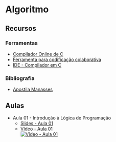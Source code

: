 # Algoritmo




## Recursos
### Ferramentas
* [Compilador Online de C](https://www.onlinegdb.com/online_c_compiler)
* [Ferramenta para codificação colaborativa](https://replit.com/ )
* [IDE - Compilador em C](https://replit.com/ )


### Bibliografia
* [Apostila Manasses](https://github.com/kennedyaraujo/ifc/blob/main/algoritmo/bibliografia/mini-apostila-c-manasses.pdf) 


## Aulas
* Aula 01 - Introdução à Lógica de Programação   
    * [Slides - Aula 01](https://github.com/kennedyaraujo/ifc/blob/main/algoritmo/slides/aula01-algoritmo.pdf)
    * [Vídeo - Aula 01](https://youtu.be/JAkcA0eMRFg)  
    [![Vídeo - Aula 01](https://img.youtube.com/vi/JAkcA0eMRFg/maxresdefault.jpg)](https://youtu.be/JAkcA0eMRFg)
